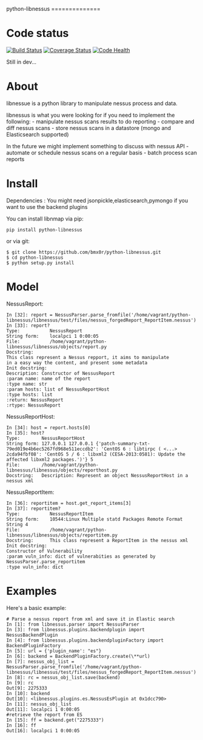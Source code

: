 python-libnessus ==============

Code status
===========

[![Build
Status](https://travis-ci.org/bmx0r/python-libnessus.png?branch=master)](https://travis-ci.org/bmx0r/python-libnessus)
[![Coverage
Status](https://coveralls.io/repos/bmx0r/python-libnessus/badge.png?branch=master)](https://coveralls.io/r/bmx0r/python-libnessus?branch=master)
[![Code Health](https://landscape.io/github/bmx0r/python-libnessus/master/landscape.svg?style=flat)](https://landscape.io/github/bmx0r/python-libnessus/master)

Still in dev\...

About
=====

libnessue is a python library to manipulate nessus process and data.

libnessus is what you were looking for if you need to implement the
following: - manipulate nessus scans results to do reporting - compare
and diff nessus scans - store nessus scans in a datastore (mongo and
Elasticsearch supported)

In the future we might implement something to discuss with nessus API -
automate or schedule nessus scans on a regular basis - batch process
scan reports

Install
=======

Dependencies : You might need jsonpickle,elasticsearch,pymongo if you
want to use the backend plugins

You can install libnmap via pip:

    pip install python-libnessus

or via git:

    $ git clone https://github.com/bmx0r/python-libnessus.git 
    $ cd python-libnessus 
    $ python setup.py install

Model
=====

NessusReport:

``` {.pyton}
In [32]: report = NessusParser.parse_fromfile('/home/vagrant/python-libnessus/libnessus/test/files/nessus_forgedReport_ReportItem.nessus')
In [33]: report?
Type:           NessusReport
String form:    localpci 1 0:00:05
File:           /home/vagrant/python-libnessus/libnessus/objects/report.py
Docstring:
This class represent a Nessus repport, it aims to manipulate
in a easy way the content, and present some metadata
Init docstring:
Description: Constructor of NessusReport
:param name: name of the report
:type name: str
:param hosts: list of NessusReportHost
:type hosts: list
:return: NessusReport
:rtype: NessusReport
```

NessusReportHost:

``` {.pyton}
In [34]: host = report.hosts[0]
In [35]: host?
Type:        NessusReportHost
String form: 127.0.0.1 127.0.0.1 {'patch-summary-txt-79ed019e4b6ec5267fd968e511eccdb2': 'CentOS 6 : libtirpc ( <...> 2cda94fbf08': 'CentOS 5 / 6 : libxml2 (CESA-2013:0581): Update the affected libxml2 packages.')'} 5
File:        /home/vagrant/python-libnessus/libnessus/objects/reporthost.py
Docstring:   Description: Represent an object NessusReportHost in a nessus xml
```

NessusReportItem:

``` {.pyton}
In [36]: reportitem = host.get_report_items[3]
In [37]: reportitem?
Type:           NessusReportItem
String form:    10544:Linux Multiple statd Packages Remote Format String 4
File:           /home/vagrant/python-libnessus/libnessus/objects/reportitem.py
Docstring:      This class represent a ReportItem in the nessus xml
Init docstring:
Constructor of Vulnerability
:param vuln_info: dict of vulnerabities as generated by
NessusParser.parse_reportitem
:type vuln_info: dict
```

Examples
========

Here\'s a basic example:

``` {.pyton}
# Parse a nessus report from xml and save it in Elastic search
In [1]: from libnessus.parser import NessusParser
In [3]: from libnessus.plugins.backendplugin import NessusBackendPlugin
In [4]: from libnessus.plugins.backendpluginFactory import BackendPluginFactory
In [5]: url = {'plugin_name': "es"}
In [6]: backend = BackendPluginFactory.create(\**url)
In [7]: nessus_obj_list = NessusParser.parse_fromfile('/home/vagrant/python-libnessus/libnessus/test/files/nessus_forgedReport_ReportItem.nessus')
In [8]: rc = nessus_obj_list.save(backend)
In [9]: rc
Out[9]: 2275333
In [10]: backend
Out[10]: <libnessus.plugins.es.NessusEsPlugin at 0x1dcc790>
In [11]: nessus_obj_list
Out[11]: localpci 1 0:00:05
#retrieve the report from ES 
In [15]: ff = backend.get("2275333")
In [16]: ff
Out[16]: localpci 1 0:00:05
```
